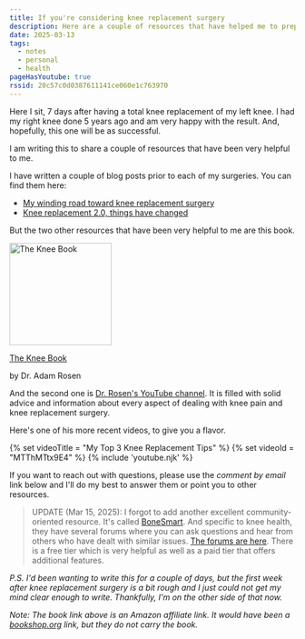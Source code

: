 ```yaml
---
title: If you're considering knee replacement surgery
description: Here are a couple of resources that have helped me to prepare for knee replacement surgery.
date: 2025-03-13
tags:
  - notes
  - personal
  - health
pageHasYoutube: true
rssid: 20c57c0d0387611141ce060e1c763970
---
```


Here I sit, 7 days after having a total knee replacement of my left knee. I had my right knee done 5 years ago and am very happy with the result. And, hopefully, this one will be as successful.

I am writing this to share a couple of resources that have been very helpful to me.

I have written a couple of blog posts prior to each of my surgeries. You can find them here:

- [My winding road toward knee replacement surgery](https://bobmonsour.com/blog/my-winding-road-toward-knee-replacement-surgery/)
- [Knee replacement 2.0, things have changed
  ](https://bobmonsour.com/blog/knee-replacement-2-things-have-changed/)

But the two other resources that have been very helpful to me are this book.

<book-item>
	<a href="https://amzn.to/4kRm8tU">
		<img src="/assets/img/the-knee-book.jpg" style="width: 180px;" alt="The Knee Book">
	</a>
	<p class="no-bot-margin"><a href="https://amzn.to/4kRm8tU" class="bold">The Knee Book</a></p>
	<p>by Dr. Adam Rosen</p>
</book-item>

And the second one is [Dr. Rosen's YouTube channel](https://www.youtube.com/@dradamrosen). It is filled with solid advice and information about every aspect of dealing with knee pain and knee replacement surgery.

Here's one of his more recent videos, to give you a flavor.

{% set videoTitle = "My Top 3 Knee Replacement Tips" %}
{% set videoId = "MTThMTtx9E4" %}
{% include 'youtube.njk' %}

If you want to reach out with questions, please use the _comment by email_ link below and I'll do my best to answer them or point you to other resources.

> UPDATE (Mar 15, 2025): I forgot to add another excellent community-oriented resource. It's called [BoneSmart](https://bonesmart.org/). And specific to knee health, they have several forums where you can ask questions and hear from others who have dealt with similar issues. [The forums are here](https://bonesmart.org/forum/). There is a free tier which is very helpful as well as a paid tier that offers additional features.

_P.S. I'd been wanting to write this for a couple of days, but the first week after knee replacement surgery is a bit rough and I just could not get my mind clear enough to write. Thankfully, I'm on the other side of that now._

_Note: The book link above is an Amazon affiliate link. It would have been a [bookshop.org](https://bookshop.org/) link, but they do not carry the book._
